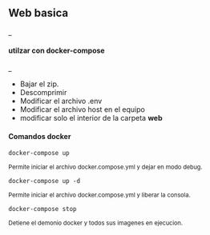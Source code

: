 ## Web basica
_
#### utilzar con docker-compose
_
- Bajar el zip.
- Descomprimir
- Modificar el archivo .env
- Modificar el archivo host en el equipo
- modificar solo el interior de la carpeta **web**

#### Comandos docker
~~~
docker-compose up
~~~
<sub>Permite iniciar el archivo docker.compose.yml y dejar en modo debug.</sub>
~~~
docker-compose up -d
~~~
<sub>Permite iniciar el archivo docker.compose.yml y liberar la consola.</sub>
~~~
docker-compose stop
~~~
<sub>Detiene el demonio docker y todos sus imagenes en ejecucion.</sub>